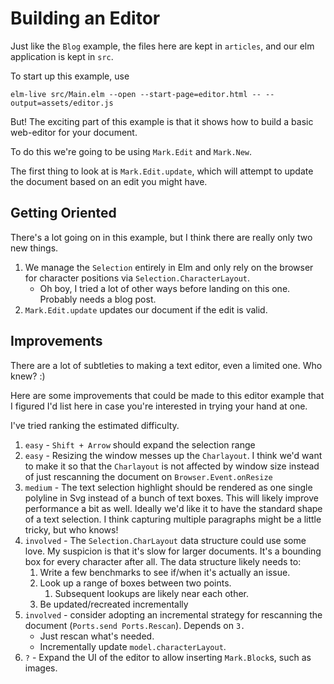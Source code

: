 # Building an Editor

Just like the `Blog` example, the files here are kept in `articles`, and our elm application is kept in `src`.

To start up this example, use 

```shell
elm-live src/Main.elm --open --start-page=editor.html -- --output=assets/editor.js
```

But! The exciting part of this example is that it shows how to build a basic web-editor for your document.

To do this we're going to be using `Mark.Edit` and `Mark.New`.

The first thing to look at is `Mark.Edit.update`, which will attempt to update the document based on an edit you might have.


## Getting Oriented

There's a lot going on in this example, but I think there are really only two new things.

1. We manage the `Selection` entirely in Elm and only rely on the browser for character positions via `Selection.CharacterLayout`.
    - Oh boy, I tried a lot of other ways before landing on this one. Probably needs a blog post.
2. `Mark.Edit.update` updates our document if the edit is valid.


## Improvements

There are a lot of subtleties to making a text editor, even a limited one.  Who knew? :)

Here are some improvements that could be made to this editor example that I figured I'd list here in case you're interested in trying your hand at one.

I've tried ranking the estimated difficulty.

1. `easy` - `Shift + Arrow` should expand the selection range
2. `easy` - Resizing the window messes up the `Charlayout`.  I think we'd want to make it so that the `Charlayout` is not affected by window size instead of just rescanning the document on `Browser.Event.onResize`
3. `medium` - The text selection highlight should be rendered as one single polyline in Svg instead of a bunch of text boxes.  This will likely improve performance a bit as well. Ideally we'd like it to have the standard shape of a text selection. I think capturing multiple paragraphs might be a little tricky, but who knows!
4. `involved` - The `Selection.CharLayout` data structure could use some love.  My suspicion is that it's slow for larger documents.  It's a bounding box for every character after all.  The data structure likely needs to:
   1. Write a few benchmarks to see if/when it's actually an issue.
   2. Look up a range of boxes between two points.
      1. Subsequent lookups are likely near each other. 
   3. Be updated/recreated incrementally
5. `involved` - consider adopting an incremental strategy for rescanning the document (`Ports.send Ports.Rescan`).  Depends on `3.`
   - Just rescan what's needed.
   - Incrementally update `model.characterLayout`.
6. `?` - Expand the UI of the editor to allow inserting `Mark.Block`s, such as images. 

